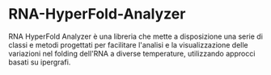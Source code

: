 # RNA-HyperFold-Analyzer
RNA HyperFold Analyzer è una libreria che mette a disposizione una serie di classi e metodi progettati per facilitare l'analisi e la visualizzazione delle variazioni nel folding dell'RNA a diverse temperature, utilizzando approcci basati su ipergrafi.
